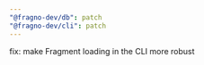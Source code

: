 ```yaml
---
"@fragno-dev/db": patch
"@fragno-dev/cli": patch
---
```


fix: make Fragment loading in the CLI more robust
